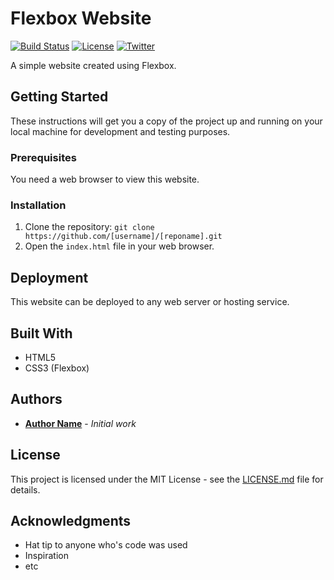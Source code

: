 # Flexbox Website

[![Build Status](https://img.shields.io/travis/[username]/[reponame]/master.svg?style=flat-square)](https://travis-ci.org/[username]/[reponame])
[![License](https://img.shields.io/badge/license-MIT-blue.svg?style=flat-square)](https://github.com/[username]/[reponame]/blob/master/LICENSE.md)
[![Twitter](https://img.shields.io/twitter/url/https/github.com/[username]/[reponame].svg?style=social&label=Follow%21%40[twitterhandle]&logo=twitter)](https://twitter.com/intent/follow?screen_name=[twitterhandle])

A simple website created using Flexbox.

## Getting Started

These instructions will get you a copy of the project up and running on your local machine for development and testing purposes.

### Prerequisites

You need a web browser to view this website.

### Installation

1. Clone the repository: `git clone https://github.com/[username]/[reponame].git`
2. Open the `index.html` file in your web browser.

## Deployment

This website can be deployed to any web server or hosting service.

## Built With

* HTML5
* CSS3 (Flexbox)

## Authors

* **[Author Name](https://github.com/davidaleksejevs)** - *Initial work*

## License

This project is licensed under the MIT License - see the [LICENSE.md](LICENSE.md) file for details.

## Acknowledgments

* Hat tip to anyone who's code was used
* Inspiration
* etc
